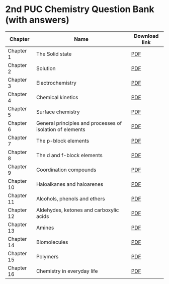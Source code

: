 # 2nd PUC Chemistry Question Bank (with answers)

|Chapter|Name |Download link|
|-|-|-|
|Chapter 1| The Solid state| [PDF](https://github.com/KaveriBridge/PUCExams/raw/main/2ndPUC/Chemistry/QuestionBank/34_2nd_PUC_ch1.pdf)|
|Chapter 2| Solution| [PDF](https://github.com/KaveriBridge/PUCExams/raw/main/2ndPUC/Chemistry/QuestionBank/34_2nd_PUC_ch2.pdf)|
|Chapter 3| Electrochemistry| [PDF](https://github.com/KaveriBridge/PUCExams/raw/main/2ndPUC/Chemistry/QuestionBank/34_2nd_PUC_ch3.pdf)|
|Chapter 4| Chemical kinetics| [PDF](https://github.com/KaveriBridge/PUCExams/raw/main/2ndPUC/Chemistry/QuestionBank/34_2nd_PUC_ch4.pdf)|
|Chapter 5| Surface chemistry| [PDF](https://github.com/KaveriBridge/PUCExams/raw/main/2ndPUC/Chemistry/QuestionBank/34_2nd_PUC_ch5.pdf)|
|Chapter 6| General principles and processes of isolation of elements| [PDF](https://github.com/KaveriBridge/PUCExams/raw/main/2ndPUC/Chemistry/QuestionBank/34_2nd_PUC_ch6.pdf)|
|Chapter 7| The p-block elements| [PDF](https://github.com/KaveriBridge/PUCExams/raw/main/2ndPUC/Chemistry/QuestionBank/34_2nd_PUC_ch7.pdf)|
|Chapter 8| The d and f-block elements| [PDF](https://github.com/KaveriBridge/PUCExams/raw/main/2ndPUC/Chemistry/QuestionBank/34_2nd_PUC_ch8.pdf)|
|Chapter 9| Coordination compounds| [PDF](https://github.com/KaveriBridge/PUCExams/raw/main/2ndPUC/Chemistry/QuestionBank/34_2nd_PUC_ch9.pdf)|
|Chapter 10|Haloalkanes and haloarenes | [PDF](https://github.com/KaveriBridge/PUCExams/raw/main/2ndPUC/Chemistry/QuestionBank/34_2nd_PUC_ch10.pdf)|
|Chapter 11|Alcohols, phenols and ethers | [PDF](https://github.com/KaveriBridge/PUCExams/raw/main/2ndPUC/Chemistry/QuestionBank/34_2nd_PUC_ch11.pdf)|
|Chapter 12|Aldehydes, ketones and carboxylic acids | [PDF](https://github.com/KaveriBridge/PUCExams/raw/main/2ndPUC/Chemistry/QuestionBank/34_2nd_PUC_ch12.pdf)|
|Chapter 13|Amines | [PDF](https://github.com/KaveriBridge/PUCExams/raw/main/2ndPUC/Chemistry/QuestionBank/34_2nd_PUC_ch13.pdf)|
|Chapter 14|Biomolecules | [PDF](https://github.com/KaveriBridge/PUCExams/raw/main/2ndPUC/Chemistry/QuestionBank/34_2nd_PUC_ch14.pdf)|
|Chapter 15|Polymers | [PDF](https://github.com/KaveriBridge/PUCExams/raw/main/2ndPUC/Chemistry/QuestionBank/34_2nd_PUC_ch15.pdf)|
|Chapter 16|Chemistry in everyday life | [PDF](https://github.com/KaveriBridge/PUCExams/raw/main/2ndPUC/Chemistry/QuestionBank/34_2nd_PUC_ch16.pdf)|

